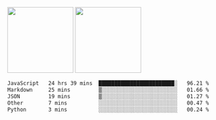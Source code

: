 <img src="https://github-readme-stats.vercel.app/api?username=Dream4ever&count_private=true&show_icons=true&theme=tokyonight" height="150" /> <img src="https://github-readme-stats.vercel.app/api/top-langs/?username=Dream4ever&count_private=true&show_icons=true&theme=tokyonight&langs_count=5&layout=compact" height="150" />

<!--START_SECTION:waka-->

```txt
JavaScript   24 hrs 39 mins  ████████████████████████░   96.21 %
Markdown     25 mins         ▒░░░░░░░░░░░░░░░░░░░░░░░░   01.66 %
JSON         19 mins         ▒░░░░░░░░░░░░░░░░░░░░░░░░   01.27 %
Other        7 mins          ░░░░░░░░░░░░░░░░░░░░░░░░░   00.47 %
Python       3 mins          ░░░░░░░░░░░░░░░░░░░░░░░░░   00.24 %
```

<!--END_SECTION:waka-->
